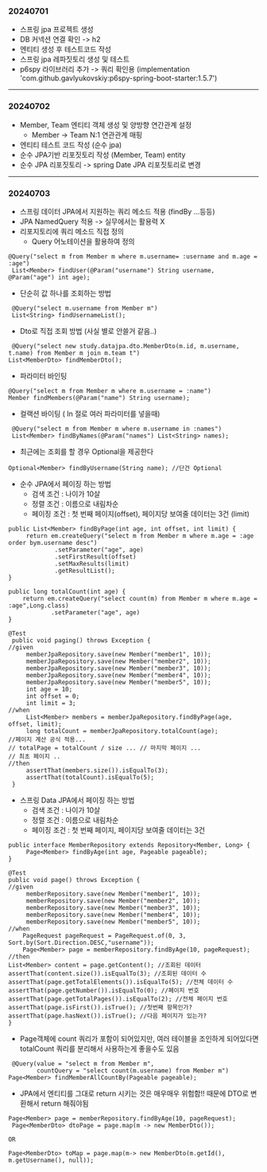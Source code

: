 ### 20240701
- 스프링 jpa 프로젝트 생성
- DB 커넥션 연결 확인 -> h2
- 엔티티 생성 후 테스트코드 작성
- 스프링 jpa 레파짓토리 생성 및 테스트
- p6spy 라이브러리 추가 -> 쿼리 확인용 (implementation 'com.github.gavlyukovskiy:p6spy-spring-boot-starter:1.5.7')
---
### 20240702
-  Member, Team 엔티티 객체 생성 및 양방향 연간관계 설정
   - Member -> Team N:1 연관관계 매핑
- 엔티티 테스트 코드 작성 (순수 jpa)
- 순수 JPA기반 리포짓토리 작성 (Member, Team) entity
- 순수 JPA 리포짓토리 -> spring Date JPA 리포짓토리로 변경
---
### 20240703
- 스프링 데이터 JPA에서 지원하는 쿼리 메소드 적용 (findBy ...등등)
- JPA NamedQuery 적용 -> 실무에서는 활용력 X
- 리포지토리에 쿼리 메소드 직접 정의
   - Query 어노테이션을 활용하여 정의
```
@Query("select m from Member m where m.username= :username and m.age = :age")
 List<Member> findUser(@Param("username") String username, @Param("age") int age);
```
- 단순히 값 하나를 조회하는 방법
```
 @Query("select m.username from Member m")
 List<String> findUsernameList();
```
- Dto로 직접 조회 방법 (사실 별로 안쓸거 같음..)
```
 @Query("select new study.datajpa.dto.MemberDto(m.id, m.username, t.name) from Member m join m.team t")
List<MemberDto> findMemberDto();
```
- 파라미터 바인팅
```
@Query("select m from Member m where m.username = :name")
Member findMembers(@Param("name") String username);
```
- 컬랙션 바이팅 ( In 절로 여러 파라미터를 넣을때)
```
 @Query("select m from Member m where m.username in :names")
 List<Member> findByNames(@Param("names") List<String> names);
```
- 최근에는 조회를 할 경우 Optional을 제공한다
```
Optional<Member> findByUsername(String name); //단건 Optional
```
- 순수 JPA에서 페이징 하는 방법
   - 검색 조건 : 나이가 10살
   - 정렬 조건 : 이름으로 내림차순
   - 페이징 조건 : 첫 번째 페이지(offset), 페이지당 보여줄 데이터는 3건 (limit)
```
public List<Member> findByPage(int age, int offset, int limit) {
     return em.createQuery("select m from Member m where m.age = :age order bym.username desc")
             .setParameter("age", age)
             .setFirstResult(offset)
             .setMaxResults(limit)
             .getResultList();
}

public long totalCount(int age) {
    return em.createQuery("select count(m) from Member m where m.age = :age",Long.class)
            .setParameter("age", age)
}

@Test
 public void paging() throws Exception {
//given
     memberJpaRepository.save(new Member("member1", 10));
     memberJpaRepository.save(new Member("member2", 10));
     memberJpaRepository.save(new Member("member3", 10));
     memberJpaRepository.save(new Member("member4", 10));
     memberJpaRepository.save(new Member("member5", 10));
     int age = 10;
     int offset = 0;
     int limit = 3;
//when
     List<Member> members = memberJpaRepository.findByPage(age, offset, limit);
     long totalCount = memberJpaRepository.totalCount(age);
//페이지 계산 공식 적용...
// totalPage = totalCount / size ... // 마지막 페이지 ...
// 최초 페이지 ..
//then
     assertThat(members.size()).isEqualTo(3);
     assertThat(totalCount).isEqualTo(5);
 }
```
- 스프링 Data JPA에서 페이징 하는 방법
   - 검색 조건 : 나이가 10살
   - 정렬 조건 : 이름으로 내림차순
   - 페이징 조건 : 첫 번째 페이지, 페이지당 보여줄 데이터는 3건
```
public interface MemberRepository extends Repository<Member, Long> {
     Page<Member> findByAge(int age, Pageable pageable);
}

@Test
public void page() throws Exception {
//given
     memberRepository.save(new Member("member1", 10));
     memberRepository.save(new Member("member2", 10));
     memberRepository.save(new Member("member3", 10));
     memberRepository.save(new Member("member4", 10));
     memberRepository.save(new Member("member5", 10));
//when
    PageRequest pageRequest = PageRequest.of(0, 3, Sort.by(Sort.Direction.DESC,"username"));
    Page<Member> page = memberRepository.findByAge(10, pageRequest);
//then
List<Member> content = page.getContent(); //조회된 데이터 assertThat(content.size()).isEqualTo(3); //조회된 데이터 수 assertThat(page.getTotalElements()).isEqualTo(5); //전체 데이터 수 assertThat(page.getNumber()).isEqualTo(0); //페이지 번호 assertThat(page.getTotalPages()).isEqualTo(2); //전체 페이지 번호 assertThat(page.isFirst()).isTrue(); //첫번째 항목인가? assertThat(page.hasNext()).isTrue(); //다음 페이지가 있는가?
}
```
- Page객체에 count 쿼리가 포함이 되어있지만, 여러 테이블을 조인하게 되어있다면 totalCount 쿼리를 분리해서 사용하는게 좋을수도 있음
```
 @Query(value = "select m from Member m",
        countQuery = "select count(m.username) from Member m")
Page<Member> findMemberAllCountBy(Pageable pageable);
```
- JPA에서 엔티티를 그대로 return 시키는 것은 매우매우 위험함!! 때문에 DTO로 변환해서 return 해줘야됨
```
Page<Member> page = memberRepository.findByAge(10, pageRequest);
 Page<MemberDto> dtoPage = page.map(m -> new MemberDto());

OR

Page<MemberDto> toMap = page.map(m-> new MemberDto(m.getId(), m.getUsername(), null));
```
